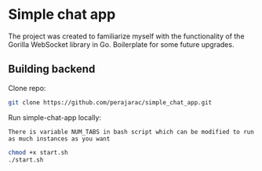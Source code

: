 # Simple chat app

The project was created to familiarize myself with the functionality of the Gorilla WebSocket library in Go. Boilerplate for some future upgrades.

## Building backend

Clone repo:

```bash
git clone https://github.com/perajarac/simple_chat_app.git
```

Run simple-chat-app locally:

    There is variable NUM_TABS in bash script which can be modified to run as much instances as you want

```bash
chmod +x start.sh
./start.sh
```
